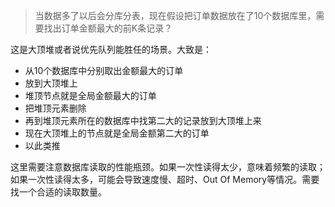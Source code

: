 > 当数据多了以后会分库分表，现在假设把订单数据放在了10个数据库里，需要找出订单金额最大的前K条记录？

这是大顶堆或者说优先队列能胜任的场景。大致是：

- 从10个数据库中分别取出金额最大的订单
- 放到大顶堆上
- 堆顶节点就是全局金额最大的订单
- 把堆顶元素删除
- 再到堆顶元素所在的数据库中找第二大的记录放到大顶堆上来
- 现在大顶堆上的节点就是全局金额第二大的订单
- 以此类推

这里需要注意数据库读取的性能瓶颈。如果一次性读得太少，意味着频繁的读取；如果一次性读得太多，可能会导致速度慢、超时、Out Of Memory等情况。需要找一个合适的读取数量。

